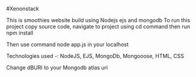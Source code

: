 #Xenonstack




This is smoothies website build using Nodejs ejs and mongodb To run this project copy source code, navigate to project using cd command then run npm install


Then use command node app.js in your localhost




Technologies used -: NodeJS, EJS, MongoDb, Mongooose, HTML, CSS



Change dBURI to your Mongodb atlas uri
